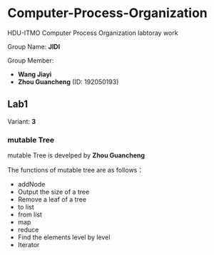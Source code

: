 # Computer-Process-Organization

HDU-ITMO Computer Process Organization labtoray work

Group Name: **JIDI**

Group Member: 

- **Wang Jiayi**
- **Zhou Guancheng** (ID: 192050193)

## Lab1 

Variant:  **3**

### mutable Tree

mutable Tree is develped by **Zhou Guancheng**

The functions of mutable tree are as follows：

- addNode
- Output the size of a tree
- Remove a leaf of a tree
- to list
- from list
- map
- reduce
- Find the elements level by level
- Iterator

